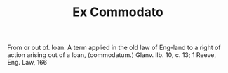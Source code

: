 ---
title: Ex Commodato
letter: E
permalink: "/definitions/bld-ex-commodato.html"
body: From or out of. loan. A term applied in the old law of Eng-land to a right of
  action arising out of a loan, (oommodatum.) Glanv. llb. 10, c. 13; 1 Reeve, Eng.
  Law, 166
published_at: '2018-07-07'
source: Black's Law Dictionary 2nd Ed (1910)
layout: post
---